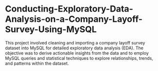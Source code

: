 # Conducting-Exploratory-Data-Analysis-on-a-Company-Layoff-Survey-Using-MySQL
This project involved cleaning and importing a company layoff survey dataset into MySQL for detailed exploratory data analysis (EDA). The objective was to derive actionable insights from the data and to employ MySQL queries and statistical techniques to explore relationships, trends, and patterns within the dataset.
